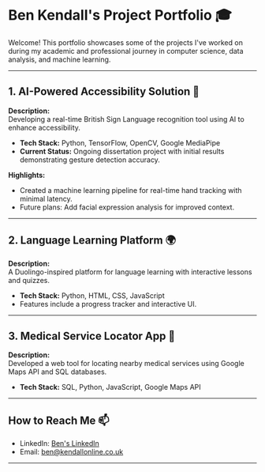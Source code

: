 # Ben Kendall's Project Portfolio 🎓  

Welcome! This portfolio showcases some of the projects I've worked on during my academic and professional journey in computer science, data analysis, and machine learning.  

---

## **1. AI-Powered Accessibility Solution** 🎥  
**Description:**  
Developing a real-time British Sign Language recognition tool using AI to enhance accessibility.  
- **Tech Stack:** Python, TensorFlow, OpenCV, Google MediaPipe  
- **Current Status:** Ongoing dissertation project with initial results demonstrating gesture detection accuracy.  

**Highlights:**  
- Created a machine learning pipeline for real-time hand tracking with minimal latency.  
- Future plans: Add facial expression analysis for improved context.  

---

## **2. Language Learning Platform** 🌍  
**Description:**  
A Duolingo-inspired platform for language learning with interactive lessons and quizzes.  
- **Tech Stack:** Python, HTML, CSS, JavaScript  
- Features include a progress tracker and interactive UI.  

---

## **3. Medical Service Locator App** 🏥  
**Description:**  
Developed a web tool for locating nearby medical services using Google Maps API and SQL databases.  
- **Tech Stack:** SQL, Python, JavaScript, Google Maps API  

---

## **How to Reach Me** 📫  
- LinkedIn: [Ben's LinkedIn]([url](https://www.linkedin.com/in/ben-kendall-904641225/))
- Email: ben@kendallonline.co.uk 

---

